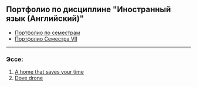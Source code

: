 ## Портфолио по дисциплине "Иностранный язык (Английский)"

  - [Портфолио по семестрам](https://vikichernysheva.github.io/portfolio/)
  - [Портфолио Семестра VII](https://vikichernysheva.github.io/portfolio/sem/sem7_port/)

***
### Эссе:
1. [A home that saves your time](https://docs.google.com/document/d/1XpBtR-P9LcRhwJl1xZoIWy75yZRKqIrMYay76W-McDo/edit?usp=drive_link)
2. [Dove drone](https://docs.google.com/document/d/1OmSRxalgRuMd6UlP9nkMKWBB1ajhWtn1D-YTf_OC8s0/edit?usp=drive_link)
